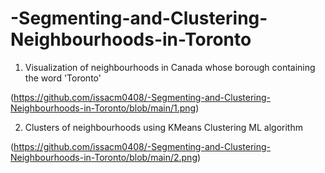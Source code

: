# -Segmenting-and-Clustering-Neighbourhoods-in-Toronto

1. Visualization of neighbourhoods in Canada whose borough containing the word 'Toronto'

(https://github.com/issacm0408/-Segmenting-and-Clustering-Neighbourhoods-in-Toronto/blob/main/1.png)

2. Clusters of neighbourhoods using KMeans Clustering ML algorithm

(https://github.com/issacm0408/-Segmenting-and-Clustering-Neighbourhoods-in-Toronto/blob/main/2.png)
